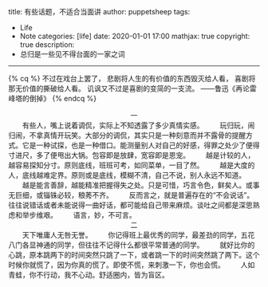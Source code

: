 title: 有些话题，不适合当面讲
author: puppetsheep
tags:
  - Life
  - Note
categories: [life]
date: 2020-01-01 17:00
mathjax: true
copyright: true
description:
 - 总归是一些见不得台面的一家之词
---
{% cq %}
不过在戏台上罢了，
悲剧将人生的有价值的东西毁灭给人看，
喜剧将那无价值的撕破给人看。
讥讽又不过是喜剧的变简的一支流。
          ——鲁迅《再论雷峰塔的倒掉》
{% endcq %}
<!-- more -->
<center>一</center>
&emsp;&emsp;有些人，嘴上说着调侃，实际上不知透露了多少真情实感。
&emsp;&emsp;玩归玩，闹归闹，不拿真情开玩笑。大部分的调侃，其实只是一种刻意而并不露骨的提醒方式。它是一种试探，也是一种借口。能测量别人对自己的好感，得罪之处少了便得寸进尺，多了便甩出大锅。包容即是放肆，宽容即是恩宠。
&emsp;&emsp;越是计较的人，越容易探知分寸。原则底线，班班可考，如同菜单，一目了然。
&emsp;&emsp;越是大度的人，底线越难定界。原则或是底线，模糊不清，自己不说，别人永远不知道。
&emsp;&emsp;越是能言善辞，越能精准把握得失之处。只是可惜，巧言令色，鲜矣人。或事无巨细，或锱铢必较，稂莠不齐。
&emsp;&emsp;反而言之，就是普遍存在的“不会说话”。往往说错话或者未能说得一曲好话，都可能给自己带来麻烦。谈吐之间都是深思熟虑和举步维艰。
&emsp;&emsp;语言，妙，不可言。
<center>二</center>
&emsp;&emsp;天下唯庸人无咎无誉。
&emsp;&emsp;你记得班上最优秀的同学，最差劲的同学，五花八门各显神通的同学，但往往不记得什么都很平常普通的同学。
&emsp;&emsp;就好比你的心跳，原本跳两下的时间突然只跳了一下，或者跳一下的时间突然跳了两下。这个时候你就慌了，因为你真的慌了。即使不慌，来刺激一下，你也会慌。
&emsp;&emsp;人如青蛙，你不行动，我不心动。舒适圈内，皆为盲区。



